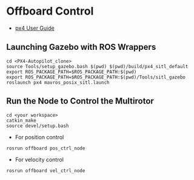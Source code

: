 # Offboard Control
* [px4 User Guide](https://docs.px4.io/master/en/simulation/ros_interface.html)

## Launching Gazebo with ROS Wrappers
```
cd <PX4-Autopilot_clone>
source Tools/setup_gazebo.bash $(pwd) $(pwd)/build/px4_sitl_default
export ROS_PACKAGE_PATH=$ROS_PACKAGE_PATH:$(pwd)
export ROS_PACKAGE_PATH=$ROS_PACKAGE_PATH:$(pwd)/Tools/sitl_gazebo
roslaunch px4 mavros_posix_sitl.launch
```

## Run the Node to Control the Multirotor
```
cd <your workspace>
catkin_make
source devel/setup.bash
```

* For position control
```
rosrun offboard pos_ctrl_node
```

* For velocity control
```
rosrun offboard vel_ctrl_node
```


